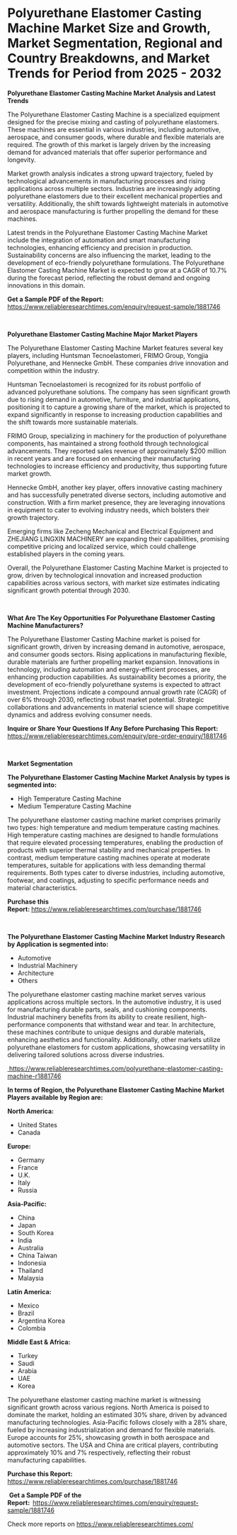 <p><h1>Polyurethane Elastomer Casting Machine Market Size and Growth, Market Segmentation, Regional and Country Breakdowns, and Market Trends for Period from 2025 -  2032</h1></p><p><strong>Polyurethane Elastomer Casting Machine Market Analysis and Latest Trends</strong></p>
<p><p>The Polyurethane Elastomer Casting Machine is a specialized equipment designed for the precise mixing and casting of polyurethane elastomers. These machines are essential in various industries, including automotive, aerospace, and consumer goods, where durable and flexible materials are required. The growth of this market is largely driven by the increasing demand for advanced materials that offer superior performance and longevity.</p><p>Market growth analysis indicates a strong upward trajectory, fueled by technological advancements in manufacturing processes and rising applications across multiple sectors. Industries are increasingly adopting polyurethane elastomers due to their excellent mechanical properties and versatility. Additionally, the shift towards lightweight materials in automotive and aerospace manufacturing is further propelling the demand for these machines.</p><p>Latest trends in the Polyurethane Elastomer Casting Machine Market include the integration of automation and smart manufacturing technologies, enhancing efficiency and precision in production. Sustainability concerns are also influencing the market, leading to the development of eco-friendly polyurethane formulations. The Polyurethane Elastomer Casting Machine Market is expected to grow at a CAGR of 10.7% during the forecast period, reflecting the robust demand and ongoing innovations in this domain.</p></p>
<p><strong>Get a Sample PDF of the Report:&nbsp;</strong> <a href="https://www.reliableresearchtimes.com/enquiry/request-sample/1881746?utm_campaign=2252&utm_medium=2&utm_source=Github&utm_content=ia&utm_term=01032025&utm_id=polyurethane-elastomer-casting-machine">https://www.reliableresearchtimes.com/enquiry/request-sample/1881746</a></p>
<p>&nbsp;</p>
<p><strong>Polyurethane Elastomer Casting Machine Major Market Players</strong></p>
<p><p>The Polyurethane Elastomer Casting Machine Market features several key players, including Huntsman Tecnoelastomeri, FRIMO Group, Yongjia Polyurethane, and Hennecke GmbH. These companies drive innovation and competition within the industry. </p><p>Huntsman Tecnoelastomeri is recognized for its robust portfolio of advanced polyurethane solutions. The company has seen significant growth due to rising demand in automotive, furniture, and industrial applications, positioning it to capture a growing share of the market, which is projected to expand significantly in response to increasing production capabilities and the shift towards more sustainable materials.</p><p>FRIMO Group, specializing in machinery for the production of polyurethane components, has maintained a strong foothold through technological advancements. They reported sales revenue of approximately $200 million in recent years and are focused on enhancing their manufacturing technologies to increase efficiency and productivity, thus supporting future market growth.</p><p>Hennecke GmbH, another key player, offers innovative casting machinery and has successfully penetrated diverse sectors, including automotive and construction. With a firm market presence, they are leveraging innovations in equipment to cater to evolving industry needs, which bolsters their growth trajectory.</p><p>Emerging firms like Zecheng Mechanical and Electrical Equipment and ZHEJIANG LINGXIN MACHINERY are expanding their capabilities, promising competitive pricing and localized service, which could challenge established players in the coming years. </p><p>Overall, the Polyurethane Elastomer Casting Machine Market is projected to grow, driven by technological innovation and increased production capabilities across various sectors, with market size estimates indicating significant growth potential through 2030.</p></p>
<p>&nbsp;</p>
<p><strong>What Are The Key Opportunities For Polyurethane Elastomer Casting Machine Manufacturers?</strong></p>
<p><p>The Polyurethane Elastomer Casting Machine market is poised for significant growth, driven by increasing demand in automotive, aerospace, and consumer goods sectors. Rising applications in manufacturing flexible, durable materials are further propelling market expansion. Innovations in technology, including automation and energy-efficient processes, are enhancing production capabilities. As sustainability becomes a priority, the development of eco-friendly polyurethane systems is expected to attract investment. Projections indicate a compound annual growth rate (CAGR) of over 6% through 2030, reflecting robust market potential. Strategic collaborations and advancements in material science will shape competitive dynamics and address evolving consumer needs.</p></p>
<p><strong>Inquire or Share Your Questions If Any Before Purchasing This Report:</strong> <a href="https://www.reliableresearchtimes.com/enquiry/pre-order-enquiry/1881746?utm_campaign=2252&utm_medium=2&utm_source=Github&utm_content=ia&utm_term=01032025&utm_id=polyurethane-elastomer-casting-machine">https://www.reliableresearchtimes.com/enquiry/pre-order-enquiry/1881746</a></p>
<p>&nbsp;</p>
<p><strong>Market Segmentation</strong></p>
<p><strong>The Polyurethane Elastomer Casting Machine Market Analysis by types is segmented into:</strong></p>
<p><ul><li>High Temperature Casting Machine</li><li>Medium Temperature Casting Machine</li></ul></p>
<p><p>The polyurethane elastomer casting machine market comprises primarily two types: high temperature and medium temperature casting machines. High temperature casting machines are designed to handle formulations that require elevated processing temperatures, enabling the production of products with superior thermal stability and mechanical properties. In contrast, medium temperature casting machines operate at moderate temperatures, suitable for applications with less demanding thermal requirements. Both types cater to diverse industries, including automotive, footwear, and coatings, adjusting to specific performance needs and material characteristics.</p></p>
<p><strong>Purchase this Report:&nbsp;</strong><a href="https://www.reliableresearchtimes.com/purchase/1881746?utm_campaign=2252&utm_medium=2&utm_source=Github&utm_content=ia&utm_term=01032025&utm_id=polyurethane-elastomer-casting-machine">https://www.reliableresearchtimes.com/purchase/1881746</a></p>
<p>&nbsp;</p>
<p><strong>The Polyurethane Elastomer Casting Machine Market Industry Research by Application is segmented into:</strong></p>
<p><ul><li>Automotive</li><li>Industrial Machinery</li><li>Architecture</li><li>Others</li></ul></p>
<p><p>The polyurethane elastomer casting machine market serves various applications across multiple sectors. In the automotive industry, it is used for manufacturing durable parts, seals, and cushioning components. Industrial machinery benefits from its ability to create resilient, high-performance components that withstand wear and tear. In architecture, these machines contribute to unique designs and durable materials, enhancing aesthetics and functionality. Additionally, other markets utilize polyurethane elastomers for custom applications, showcasing versatility in delivering tailored solutions across diverse industries.</p></p>
<p><a href="https://www.reliableresearchtimes.com/polyurethane-elastomer-casting-machine-r1881746?utm_campaign=2252&utm_medium=2&utm_source=Github&utm_content=ia&utm_term=01032025&utm_id=polyurethane-elastomer-casting-machine">&nbsp;https://www.reliableresearchtimes.com/polyurethane-elastomer-casting-machine-r1881746</a></p>
<p><strong>In terms of Region, the Polyurethane Elastomer Casting Machine Market Players available by Region are:</strong></p>
<p>
    <p> <strong> North America: </strong>
        <ul>
            <li>United States</li>
            <li>Canada</li>
        </ul>
        </p> 
    <p> <strong> Europe: </strong>
        <ul>
            <li>Germany</li>
            <li>France</li>
            <li>U.K.</li>
            <li>Italy</li>
            <li>Russia</li>
        </ul>
        </p> 
    <p> <strong> Asia-Pacific: </strong>
        <ul>
            <li>China</li>
            <li>Japan</li>
            <li>South Korea</li>
            <li>India</li>
            <li>Australia</li>
            <li>China Taiwan</li>
            <li>Indonesia</li>
            <li>Thailand</li>
            <li>Malaysia</li>
        </ul>
        </p> 
    <p> <strong> Latin America: </strong>
        <ul>
            <li>Mexico</li>
            <li>Brazil</li>
            <li>Argentina Korea</li>
            <li>Colombia</li>
        </ul>
        </p> 
    <p> <strong> Middle East & Africa: </strong>
        <ul>
            <li>Turkey</li>
            <li>Saudi</li>
            <li>Arabia</li>
            <li>UAE</li>
            <li>Korea</li>
        </ul>
    </p>
    </p>
<p><p>The polyurethane elastomer casting machine market is witnessing significant growth across various regions. North America is poised to dominate the market, holding an estimated 30% share, driven by advanced manufacturing technologies. Asia-Pacific follows closely with a 28% share, fueled by increasing industrialization and demand for flexible materials. Europe accounts for 25%, showcasing growth in both aerospace and automotive sectors. The USA and China are critical players, contributing approximately 10% and 7% respectively, reflecting their robust manufacturing capabilities.</p></p>
<p><strong>Purchase this Report: </strong><a href="https://www.reliableresearchtimes.com/purchase/1881746?utm_campaign=2252&utm_medium=2&utm_source=Github&utm_content=ia&utm_term=01032025&utm_id=polyurethane-elastomer-casting-machine">https://www.reliableresearchtimes.com/purchase/1881746</a></p>
<p>&nbsp;<strong>Get a Sample PDF of the Report:&nbsp;&nbsp;</strong><a href="https://www.reliableresearchtimes.com/enquiry/request-sample/1881746?utm_campaign=2252&utm_medium=2&utm_source=Github&utm_content=ia&utm_term=01032025&utm_id=polyurethane-elastomer-casting-machine">https://www.reliableresearchtimes.com/enquiry/request-sample/1881746</a></p>
<p><strong></strong></p>
<p>Check more reports on <a href="https://www.reliableresearchtimes.com/?utm_campaign=2252&utm_medium=2&utm_source=Github&utm_content=ia&utm_term=01032025&utm_id=polyurethane-elastomer-casting-machine">https://www.reliableresearchtimes.com/</a></p>